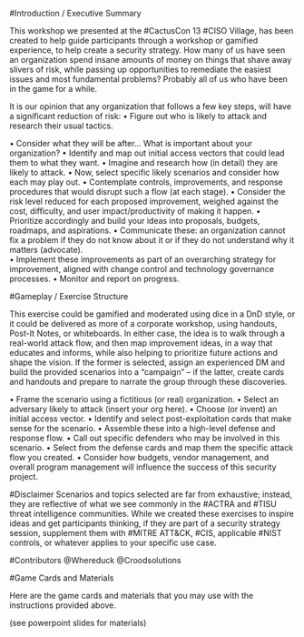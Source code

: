 #Introduction / Executive Summary

This workshop we presented at the #CactusCon 13 #CISO Village, has been created to help guide participants through a workshop or gamified experience, to help create a security strategy.  How many of us have seen an organization spend insane amounts of money on things that shave away slivers of risk, while passing up opportunities to remediate the easiest issues and most fundamental problems?  Probably all of us who have been in the game for a while. 

It is our opinion that any organization that follows a few key steps, will have a significant reduction of risk:
•	Figure out who is likely to attack and research their usual tactics.

•	Consider what they will be after… What is important about your organization?
•	Identify and map out initial access vectors that could lead them to what they want. 
•	Imagine and research how (in detail) they are likely to attack.
•	Now, select specific likely scenarios and consider how each may play out. 
•	Contemplate controls, improvements, and response procedures that would disrupt such a flow (at each stage).
•	Consider the risk level reduced for each proposed improvement, weighed against the cost, difficulty, and user impact/productivity of making it happen. 
•	Prioritize accordingly and build your ideas into proposals, budgets, roadmaps, and aspirations.
•	Communicate these: an organization cannot fix a problem if they do not know about it or if they do not understand why it matters (advocate).   
•	Implement these improvements as part of an overarching strategy for improvement, aligned with change control and technology governance processes. 
•	Monitor and report on progress.  

#Gameplay / Exercise Structure

This exercise could be gamified and moderated using dice in a DnD style, or it could be delivered as more of a corporate workshop, using handouts, Post-It Notes, or whiteboards.  In either case, the idea is to walk through a real-world attack flow, and then map improvement ideas, in a way that educates and informs, while also helping to prioritize future actions and shape the vision.  If the former is selected, assign an experienced DM and build the provided scenarios into a “campaign” – if the latter, create cards and handouts and prepare to narrate the group through these discoveries.  

•	Frame the scenario using a fictitious (or real) organization.
•	Select an adversary likely to attack (insert your org here). 
•	Choose (or invent) an initial access vector. 
•	Identify and select post-exploitation cards that make sense for the scenario.
•	Assemble these into a high-level defense and response flow. 
•	Call out specific defenders who may be involved in this scenario.
•	Select from the defense cards and map them the specific attack flow you created.
•	Consider how budgets, vendor management, and overall program management will influence the success of this security project.  

#Disclaimer 
Scenarios and topics selected are far from exhaustive; instead, they are reflective of what we see commonly in the #ACTRA and #TISU threat intelligence communities.  While we created these exercises to inspire ideas and get participants thinking, if they are part of a security strategy session, supplement them with #MITRE ATT&CK, #CIS, applicable #NIST controls, or whatever applies to your specific use case.   

#Contributors
@Whereduck
@Croodsolutions

#Game Cards and Materials

Here are the game cards and materials that you may use with the instructions provided above. 

(see powerpoint slides for materials)

